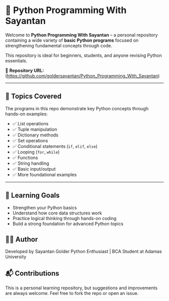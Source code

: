 # 🐍 Python Programming With Sayantan

Welcome to **Python Programming With Sayantan** – a personal repository containing a wide variety of **basic Python programs** focused on strengthening fundamental concepts through code.

This repository is ideal for beginners, students, and anyone revising Python essentials.

🔗 **Repository URL:** (https://github.com/goldersayantan/Python_Programming_With_Sayantan)

---

## 🧠 Topics Covered

The programs in this repo demonstrate key Python concepts through hands-on examples:

- ✅ List operations
- ✅ Tuple manipulation
- ✅ Dictionary methods
- ✅ Set operations
- ✅ Conditional statements (`if`, `elif`, `else`)
- ✅ Looping (`for`, `while`)
- ✅ Functions
- ✅ String handling
- ✅ Basic input/output
- ✅ More foundational examples

---

## 🎯 Learning Goals
- Strengthen your Python basics
- Understand how core data structures work
- Practice logical thinking through hands-on coding
- Build a strong foundation for advanced Python topics

## 👨‍💻 Author
Developed by Sayantan Golder
Python Enthusiast | BCA Student at Adamas University

## 📬 Contributions
This is a personal learning repository, but suggestions and improvements are always welcome. Feel free to fork the repo or open an issue.



